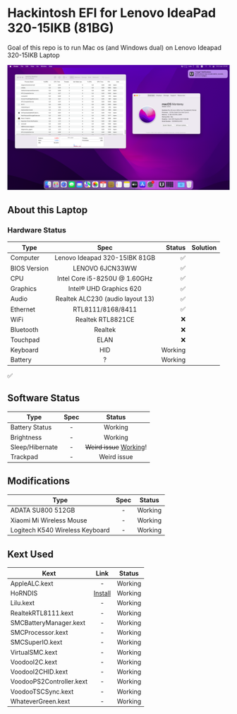 # Hackintosh EFI for Lenovo IdeaPad 320-15IKB (81BG)
Goal of this repo is to run Mac os (and Windows dual) on Lenovo Ideapad 320-15IKB Laptop

<img src="/Screen Shot 2023-06-02 at 21.31.35.png">

## About this Laptop

### Hardware Status

Type | Spec | Status | Solution
---------|:---------:|----------:|----------
Computer		| Lenovo Ideapad 320-15IBK 81GB   | :white_check_mark: |
BIOS Version	| LENOVO 6JCN33WW | :white_check_mark: |
CPU				| Intel Core i5-8250U @ 1.60GHz | :white_check_mark: | 
Graphics		| Intel® UHD Graphics 620 | :white_check_mark: |
Audio			| Realtek ALC230 (audio layout 13) | :white_check_mark: |
Ethernet		| RTL8111/8168/8411 | :white_check_mark: |
WiFi			| Realtek RTL8821CE | :x: |
Bluetooth		| Realtek | :x: |
Touchpad		| ELAN | :x: |
Keyboard		| HID | Working |
Battery		|   ? | Working |

:white_check_mark:

## Software Status

Type | Spec | Status
---------|:---------:|:----------:
Battery Status		| - | Working
Brightness		| - | Working
Sleep/Hibernate		| - | ~~Weird issue~~ [Working](https://www.tonymacx86.com/threads/hackintosh-lags-after-wake-from-sleep.276096/)!
Trackpad		| - | Weird issue

## Modifications

Type | Spec | Status
---------|:---------:|----------
ADATA SU800 512GB		| - | Working
Xiaomi Mi Wireless Mouse		| - | Working
Logitech K540 Wireless Keyboard		| - | Working


## Kext Used

Kext | Link | Status
---------|:---------:|----------
AppleALC.kext | - | Working
HoRNDIS | [Install](https://github.com/jwise/horndis) | Working
Lilu.kext | - | Working
RealtekRTL8111.kext | - | Working
SMCBatteryManager.kext | - | Working
SMCProcessor.kext | - | Working
SMCSuperIO.kext | - | Working
VirtualSMC.kext | - | Working
VoodooI2C.kext  | - | Working
VoodooI2CHID.kext  | - | Working
VoodooPS2Controller.kext  | - | Working
VoodooTSCSync.kext  | - | Working
WhateverGreen.kext | - | Working



